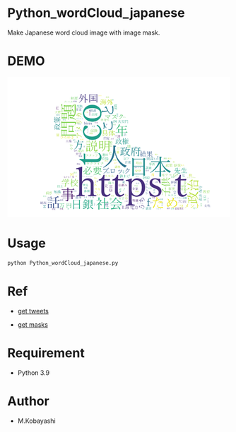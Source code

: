 # Python_wordCloud_japanese

Make Japanese word cloud image with image mask.

# DEMO

![Python_wordCloud_japanese](./WordCloudImg_tweet_ID87027640_20220611181929.txt.png)

# Usage

```bash
python Python_wordCloud_japanese.py
```
# Ref

* [get tweets](https://github.com/misakikobayashi1984/Python_statistics_ml/tree/main/Python_twitter_getTweet)

* [get masks](https://github.com/misakikobayashi1984/Python_statistics_ml/tree/main/Python_tkinter_MaskRNN)

# Requirement

* Python 3.9

# Author

* M.Kobayashi